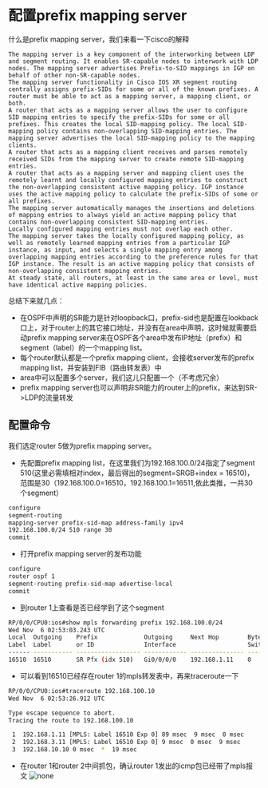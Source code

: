 # 配置prefix mapping server

什么是prefix mapping server，我们来看一下cisco的解释
```text
The mapping server is a key component of the interworking between LDP and segment routing. It enables SR-capable nodes to interwork with LDP nodes. The mapping server advertises Prefix-to-SID mappings in IGP on behalf of other non-SR-capable nodes.
The mapping server functionality in Cisco IOS XR segment routing centrally assigns prefix-SIDs for some or all of the known prefixes. A router must be able to act as a mapping server, a mapping client, or both.
A router that acts as a mapping server allows the user to configure SID mapping entries to specify the prefix-SIDs for some or all prefixes. This creates the local SID-mapping policy. The local SID-mapping policy contains non-overlapping SID-mapping entries. The mapping server advertises the local SID-mapping policy to the mapping clients.
A router that acts as a mapping client receives and parses remotely received SIDs from the mapping server to create remote SID-mapping entries.
A router that acts as a mapping server and mapping client uses the remotely learnt and locally configured mapping entries to construct the non-overlapping consistent active mapping policy. IGP instance uses the active mapping policy to calculate the prefix-SIDs of some or all prefixes.
The mapping server automatically manages the insertions and deletions of mapping entries to always yield an active mapping policy that contains non-overlapping consistent SID-mapping entries.
Locally configured mapping entries must not overlap each other.
The mapping server takes the locally configured mapping policy, as well as remotely learned mapping entries from a particular IGP instance, as input, and selects a single mapping entry among overlapping mapping entries according to the preference rules for that IGP instance. The result is an active mapping policy that consists of non-overlapping consistent mapping entries.
At steady state, all routers, at least in the same area or level, must have identical active mapping policies.
```
总结下来就几点：
- 在OSPF中声明的SR能力是针对loopback口，prefix-sid也是配置在lookback口上，对于router上的其它接口地址，并没有在area中声明，这时候就需要启动prefix mapping server来在OSPF各个area中发布IP地址（prefix）和segment（label）的一个mapping list。
- 每个router默认都是一个prefix mapping client，会接收server发布的prefix mapping list，并安装到FIB（路由转发表）中
- area中可以配置多个server，我们这儿只配置一个（不考虑冗余）
- prefix mapping server也可以声明非SR能力的router上的prefix，来达到SR->LDP的流量转发

## 配置命令
我们选定router 5做为prefix mapping server。
- 先配置prefix mapping list，在这里我们为192.168.100.0/24指定了segment 510(这里必需填相对index，最后得出的segment=SRGB+index = 16510)，范围是30（192.168.100.0=16510，192.168.100.1=16511,依此类推，一共30个segment）
```bash
configure
segment-routing
mapping-server prefix-sid-map address-family ipv4
192.168.100.0/24 510 range 30
commit
```

- 打开prefix mapping server的发布功能
```bash
configure
router ospf 1
segment-routing prefix-sid-map advertise-local
commit
```

- 到router 1上查看是否已经学到了这个segment
```bash
RP/0/0/CPU0:ios#show mpls forwarding prefix 192.168.100.0/24
Wed Nov  6 02:53:03.243 UTC
Local  Outgoing    Prefix             Outgoing     Next Hop        Bytes
Label  Label       or ID              Interface                    Switched
------ ----------- ------------------ ------------ --------------- ------------
16510  16510       SR Pfx (idx 510)   Gi0/0/0/0    192.168.1.11    0
```
- 可以看到16510已经存在router 1的mpls转发表中，再来traceroute一下
```bash
RP/0/0/CPU0:ios#traceroute 192.168.100.10
Wed Nov  6 02:53:26.912 UTC

Type escape sequence to abort.
Tracing the route to 192.168.100.10

 1  192.168.1.11 [MPLS: Label 16510 Exp 0] 89 msec  9 msec  0 msec
 2  192.168.3.11 [MPLS: Label 16510 Exp 0] 9 msec  0 msec  9 msec
 3  192.168.10.10 0 msec  *  19 msec
```
- 在router 1和router 2中间抓包，确认router 1发出的icmp包已经带了mpls报文
![none](https://github.com/nokia-t1zhou/segment-routing-step-by-step/blob/master/prefix_mapping_server/1.png)



